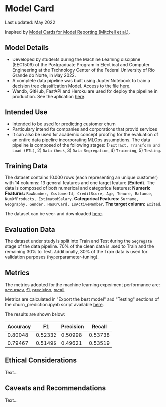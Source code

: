 # Model Card

Last updated: May 2022

Inspired by [Model Cards for Model Reporting (Mitchell et al.)](https://arxiv.org/abs/1810.03993).

## Model Details

* Developed by students during the Machine Learning discipline (EEC1509) of the Postgraduate Program in Electrical and Computer Engineering at the Technology Center of the Federal University of Rio Grande do Norte, in May 2022.
* A complete data pipeline was built using Jupter Notebook to train a decision tree classification Model. Access to the file [here](https://github.com/jmacleal/customer_churn_prediction/blob/main/source/ml_project/churn_prediction.ipynb). 
* Wandb, GitHub, FastAPI and Heroku are used for deploy the pipeline in production. See the aplication [here](https://customer--churn--prediction.herokuapp.com/docs).

## Intended Use
* Intended to be used for predicting customer churn 
* Particulary intend for companies and corporations that provid services
* It can also be used for academic concept proofing for the evaluation of an entire data pipeline incorporating MLOps assumptions. The data pipeline is composed of the following stages: 1) ``Extract, Transform and Load (ETL)``, 2) ``Data Check``, 3) ``Data Segregation``, 4) ``Trainning``, 5) ``Testing``.

## Training Data
The dataset contains 10.000 rows (each representing an unique customer) with 14 columns: 13 general features and one target feature (**Exited**). The data is composed of both numerical and categorical features:
**Numeric Features:** ``RowNumber, CustomerId, CreditScore, Age, Tenure, Balance, NumOfProducts, EstimatedSalary``.
**Categorical Features:** ``Surname, Geography, Gender, HasCrCard, IsActiveMember``.
**The target column:** ``Exited``.

The dataset can be seen and downloaded [here](https://drive.google.com/file/d/12G9RpQauml0QOUAB3aaPaJVduyEnnMzR/view).

## Evaluation Data
The dataset under study is split into Train and Test during the ``Segregate`` stage of the data pipeline. 70% of the clean data is used to Train and the remaining 30% to Test. Additionally, 30% of the Train data is used for validation purposes (hyperparameter-tuning).

## Metrics
The metrics adopted for the machine learning experiment performance are: [accuracy](https://scikit-learn.org/stable/modules/generated/sklearn.metrics.accuracy_score.html), [f1](https://scikit-learn.org/stable/modules/generated/sklearn.metrics.f1_score.html#sklearn.metrics.f1_score), [precision](https://scikit-learn.org/stable/modules/generated/sklearn.metrics.precision_score.html#sklearn.metrics.precision_score), [recall](https://scikit-learn.org/stable/modules/generated/sklearn.metrics.recall_score.html#sklearn.metrics.recall_score).

Metrics are calculated in "Export the best model" and "Testing" sections of the churn_prediction.ipynb script available [here](https://github.com/customer_churn_prediction/source/ml_project/churn_prediction.ipynb).

The results are shown below:

| **Accuracy** | **F1**  | **Precision** | **Recall** | 
|--------------|---------|---------------|------------|
| 0.80048      | 0.52332 | 0.50998       | 0.53738    |  
| 0.79467      | 0.51496 | 0.49621       | 0.53519    |


## Ethical Considerations
Text...

## Caveats and Recommendations
Text...